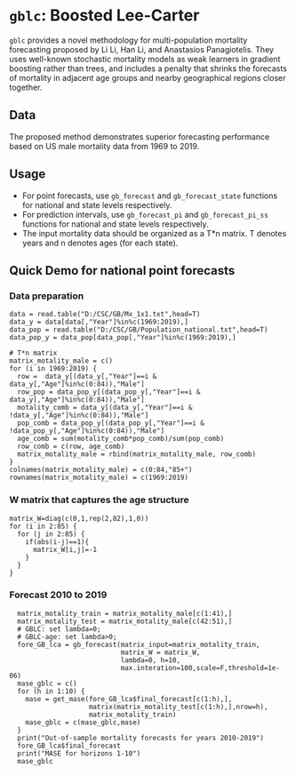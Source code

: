 # `gblc`: Boosted Lee-Carter

`gblc` provides a novel methodology for multi-population mortality forecasting proposed by Li Li, Han Li, and Anastasios Panagiotelis. They uses well-known stochastic mortality models as weak learners in gradient boosting rather than trees, and includes a penalty that shrinks the forecasts of mortality in adjacent age groups and nearby geographical regions closer together.


## Data
The proposed method demonstrates superior forecasting performance based on US male mortality data from 1969 to 2019.

## Usage
- For point forecasts, use `gb_forecast` and `gb_forecast_state` functions for national and state levels respectively.
- For prediction intervals, use `gb_forecast_pi` and `gb_forecast_pi_ss` functions for national and state levels respectively.
- The input mortality data should be organized as a T*n matrix. T denotes years and n denotes ages (for each state).

## Quick Demo for national point forecasts

### Data preparation

```{r}
data = read.table("D:/CSC/GB/Mx_1x1.txt",head=T)
data_y = data[data[,"Year"]%in%c(1969:2019),]
data_pop = read.table("D:/CSC/GB/Population_national.txt",head=T)
data_pop_y = data_pop[data_pop[,"Year"]%in%c(1969:2019),]

# T*n matrix
matrix_motality_male = c()
for (i in 1969:2019) {
  row =  data_y[(data_y[,"Year"]==i & data_y[,"Age"]%in%c(0:84)),"Male"]
  row_pop = data_pop_y[(data_pop_y[,"Year"]==i & data_y[,"Age"]%in%c(0:84)),"Male"]
  motality_comb = data_y[(data_y[,"Year"]==i & !data_y[,"Age"]%in%c(0:84)),"Male"]
  pop_comb = data_pop_y[(data_pop_y[,"Year"]==i & !data_pop_y[,"Age"]%in%c(0:84)),"Male"]
  age_comb = sum(motality_comb*pop_comb)/sum(pop_comb)
  row_comb = c(row, age_comb)
  matrix_motality_male = rbind(matrix_motality_male, row_comb)
}
colnames(matrix_motality_male) = c(0:84,"85+")
rownames(matrix_motality_male) = c(1969:2019)

```

### W matrix that captures the age structure

```{r}
matrix_W=diag(c(0,1,rep(2,82),1,0))
for (i in 2:85) {
  for (j in 2:85) {
    if(abs(i-j)==1){
      matrix_W[i,j]=-1
    }
  }
}
```

### Forecast 2010 to 2019
```{r}
  matrix_motality_train = matrix_motality_male[c(1:41),]
  matrix_motality_test = matrix_motality_male[c(42:51),]
  # GBLC: set lambda=0;
  # GBLC-age: set lambda>0;
  fore_GB_lca = gb_forecast(matrix_input=matrix_motality_train, 
                            matrix_W = matrix_W, 
                            lambda=0, h=10,
                            max.interation=100,scale=F,threshold=1e-06)
  mase_gblc = c()
  for (h in 1:10) {
    mase = get_mase(fore_GB_lca$final_forecast[c(1:h),], 
                    matrix(matrix_motality_test[c(1:h),],nrow=h), 
                    matrix_motality_train) 
    mase_gblc = c(mase_gblc,mase)
  }
  print("Out-of-sample mortality forecasts for years 2010-2019")
  fore_GB_lca$final_forecast
  print("MASE for horizons 1-10")
  mase_gblc

```

